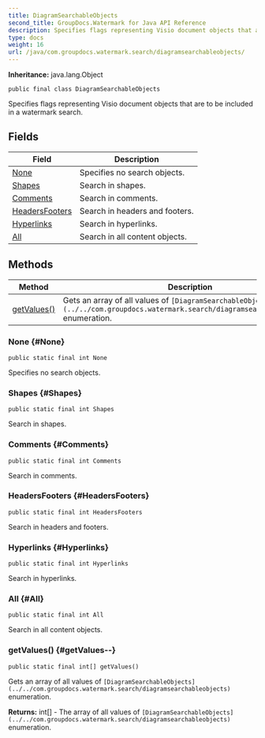 ```yaml
---
title: DiagramSearchableObjects
second_title: GroupDocs.Watermark for Java API Reference
description: Specifies flags representing Visio document objects that are to be included in a watermark search.
type: docs
weight: 16
url: /java/com.groupdocs.watermark.search/diagramsearchableobjects/
---
```

**Inheritance:**
java.lang.Object
```
public final class DiagramSearchableObjects
```

Specifies flags representing Visio document objects that are to be included in a watermark search.
## Fields

| Field | Description |
| --- | --- |
| [None](#None) | Specifies no search objects. |
| [Shapes](#Shapes) | Search in shapes. |
| [Comments](#Comments) | Search in comments. |
| [HeadersFooters](#HeadersFooters) | Search in headers and footers. |
| [Hyperlinks](#Hyperlinks) | Search in hyperlinks. |
| [All](#All) | Search in all content objects. |
## Methods

| Method | Description |
| --- | --- |
| [getValues()](#getValues--) | Gets an array of all values of `[DiagramSearchableObjects](../../com.groupdocs.watermark.search/diagramsearchableobjects)` enumeration. |
### None {#None}
```
public static final int None
```


Specifies no search objects.

### Shapes {#Shapes}
```
public static final int Shapes
```


Search in shapes.

### Comments {#Comments}
```
public static final int Comments
```


Search in comments.

### HeadersFooters {#HeadersFooters}
```
public static final int HeadersFooters
```


Search in headers and footers.

### Hyperlinks {#Hyperlinks}
```
public static final int Hyperlinks
```


Search in hyperlinks.

### All {#All}
```
public static final int All
```


Search in all content objects.

### getValues() {#getValues--}
```
public static final int[] getValues()
```


Gets an array of all values of `[DiagramSearchableObjects](../../com.groupdocs.watermark.search/diagramsearchableobjects)` enumeration.

**Returns:**
int[] - The array of all values of `[DiagramSearchableObjects](../../com.groupdocs.watermark.search/diagramsearchableobjects)` enumeration.

